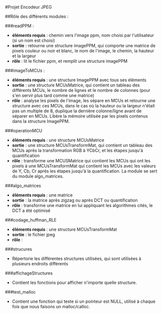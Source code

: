 #Projet Encodeur JPEG

##Rôle des différents modules :

###readPPM : 
* **éléments requis** : chemin vers l'image ppm, nom choisi par l'utilisateur (si un nom est choisi)
* **sortie** : retourne une structure imagePPM, qui comporte une matrice de pixels couleur ou noir et blanc, le nom de l'image, le chemin, la hauteur et la largeur
* **rôle** : lit le fichier ppm, et remplit une structure imagePPM

###imageToMCUs : 
* **éléments requis** : une structure ImagePPM avec tous ses éléments 
* **sortie** : une structure MCUsMatrice, qui contient un tableau des différents MCUs, le nombre de lignes et le nombre de colonnes (pour s'en servir plus tard comme une matrice)
* **rôle** : analyse les pixels de l'image, les sépare en MCUs et retourne une structure avec ces MCUs, dans le cas où la hauteur ou la largeur n'était pas un multiple de 8, duplique la dernière colonne/ligne avant de séparer en MCUs. Libère la mémoire utilisée par les pixels contenus dans la structure ImagePPM.

###operationMCU
* **éléments requis** : une structure MCUsMatrice 
* **sortie** : une structure MCUsTransformMat, qui contient un tableau des MCUs après la transformation RGB à YCbCr, et les étapes jusqu'à quantification
* **rôle** : transforme une MCUSMatrice qui contient les MCUs qui ont les pixels à une MCUsTransformMat qui contient les MCUs avec les valeurs de Y, Cb, Cr après les étapes jusqu'à la quantification. La module se sert du module algo_matrices.

###algo_matrices
* **éléments requis** : une matrice 
* **sortie** : la matrice après zigzag ou après DCT ou quantification 
* **rôle** : transforme une matrice en lui appliquant les algorithmes cités, le DCT a été optimisé 

###codage_huffman_RLE
* **éléments requis** : une structure MCUsTransformMat
* **sortie** : le fichier jpeg 
* **rôle** : 

###strucures
* Répertorie les différentes structures utilisées, qui sont utilisées à plusieurs endroits différents

###affichageStructures 
* Contient les fonctions pour afficher n'importe quelle structure. 

###test_malloc
* Contient une fonction qui teste si un pointeur est NULL, utilisé à chaque fois que nous faisons un malloc/calloc.
